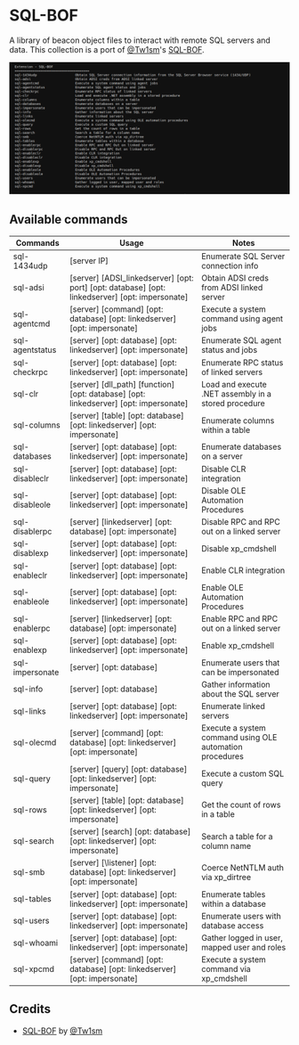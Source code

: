 # SQL-BOF

A library of beacon object files to interact with remote SQL servers and data. This collection is a port of [@Tw1sm](https://github.com/Tw1sm)'s [SQL-BOF](https://github.com/Tw1sm/SQL-BOF).

![0](./_img/01.png)

## Available commands

| Commands        | Usage                                                        | Notes                                                    |
| --------------- | ------------------------------------------------------------ | -------------------------------------------------------- |
| sql-1434udp     | [server IP]                                                  | Enumerate SQL Server connection info                     |
| sql-adsi        | [server] [ADSI_linkedserver] [opt: port] [opt: database] [opt: linkedserver] [opt: impersonate] | Obtain ADSI creds from ADSI linked server                |
| sql-agentcmd    | [server] [command] [opt: database] [opt: linkedserver] [opt: impersonate] | Execute a system command using agent jobs                |
| sql-agentstatus | [server] [opt: database] [opt: linkedserver] [opt: impersonate] | Enumerate SQL agent status and jobs                      |
| sql-checkrpc    | [server] [opt: database] [opt: linkedserver] [opt: impersonate] | Enumerate RPC status of linked servers                   |
| sql-clr         | [server] [dll_path] [function] [opt: database] [opt: linkedserver] [opt: impersonate] | Load and execute .NET assembly in a stored procedure     |
| sql-columns     | [server] [table] [opt: database] [opt: linkedserver] [opt: impersonate] | Enumerate columns within a table                         |
| sql-databases   | [server] [opt: database] [opt: linkedserver] [opt: impersonate] | Enumerate databases on a server                          |
| sql-disableclr  | [server] [opt: database] [opt: linkedserver] [opt: impersonate] | Disable CLR integration                                  |
| sql-disableole  | [server] [opt: database] [opt: linkedserver] [opt: impersonate] | Disable OLE Automation Procedures                        |
| sql-disablerpc  | [server] [linkedserver] [opt: database] [opt: impersonate]   | Disable RPC and RPC out on a linked server               |
| sql-disablexp   | [server] [opt: database] [opt: linkedserver] [opt: impersonate] | Disable xp_cmdshell                                      |
| sql-enableclr   | [server] [opt: database] [opt: linkedserver] [opt: impersonate] | Enable CLR integration                                   |
| sql-enableole   | [server] [opt: database] [opt: linkedserver] [opt: impersonate] | Enable OLE Automation Procedures                         |
| sql-enablerpc   | [server] [linkedserver] [opt: database] [opt: impersonate]   | Enable RPC and RPC out on a linked server                |
| sql-enablexp    | [server] [opt: database] [opt: linkedserver] [opt: impersonate] | Enable xp_cmdshell                                       |
| sql-impersonate | [server] [opt: database]                                     | Enumerate users that can be impersonated                 |
| sql-info        | [server] [opt: database]                                     | Gather information about the SQL server                  |
| sql-links       | [server] [opt: database] [opt: linkedserver] [opt: impersonate] | Enumerate linked servers                                 |
| sql-olecmd      | [server] [command] [opt: database] [opt: linkedserver] [opt: impersonate] | Execute a system command using OLE automation procedures |
| sql-query       | [server] [query] [opt: database] [opt: linkedserver] [opt: impersonate] | Execute a custom SQL query                               |
| sql-rows        | [server] [table] [opt: database] [opt: linkedserver] [opt: impersonate] | Get the count of rows in a table                         |
| sql-search      | [server] [search] [opt: database] [opt: linkedserver] [opt: impersonate] | Search a table for a column name                         |
| sql-smb         | [server] [\\listener] [opt: database] [opt: linkedserver] [opt: impersonate] | Coerce NetNTLM auth via xp_dirtree                       |
| sql-tables      | [server] [opt: database] [opt: linkedserver] [opt: impersonate] | Enumerate tables within a database                       |
| sql-users       | [server] [opt: database] [opt: linkedserver] [opt: impersonate] | Enumerate users with database access                     |
| sql-whoami      | [server] [opt: database] [opt: linkedserver] [opt: impersonate] | Gather logged in user, mapped user and roles             |
| sql-xpcmd       | [server] [command] [opt: database] [opt: linkedserver] [opt: impersonate] | Execute a system command via xp_cmdshell                 |

## Credits

- [SQL-BOF](https://github.com/Tw1sm/SQL-BOF) by [@Tw1sm](https://github.com/Tw1sm)

